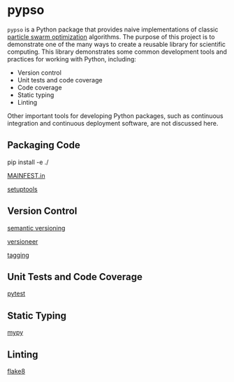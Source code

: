 # pypso

`pypso` is a Python package that provides naive implementations of classic [particle swarm optimization](https://en.wikipedia.org/wiki/Particle_swarm_optimization) algorithms. The purpose of this project is to demonstrate one of the many ways to create a reusable library for scientific computing. This library demonstrates some common development tools and practices for working with Python, including:
- Version control
- Unit tests and code coverage
- Code coverage
- Static typing
- Linting

Other important tools for developing Python packages, such as continuous integration and continuous deployment software, are not discussed here.

## Packaging Code
pip install -e ./

[MAINFEST.in](https://packaging.python.org/guides/using-manifest-in/)

[setuptools](https://setuptools.readthedocs.io/en/latest/setuptools.html)

## Version Control
[semantic versioning](https://semver.org/)

[versioneer](https://github.com/warner/python-versioneer)

[tagging](https://git-scm.com/book/en/v2/Git-Basics-Tagging)

## Unit Tests and Code Coverage
[pytest](https://docs.pytest.org/en/latest/)

## Static Typing
[mypy](https://mypy.readthedocs.io/en/latest/)

## Linting
[flake8](http://flake8.pycqa.org/en/latest/)